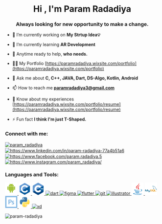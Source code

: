 <h1 align="center">Hi , I'm Param Radadiya</h1>
<h3 align="center">Always looking for new opportunity to make a change.</h3>

- 🔭 I’m currently working on **My Strtup Idea💡**

- 🌱 I’m currently learning **AR Development**

- 🤝 Anytime ready to help, **who needs.**

- 👨‍💻 My Portfolio [https://paramradadiya.wixsite.com/portfolio](https://paramradadiya.wixsite.com/portfolio)

- 💬 Ask me about **C, C++, JAVA, Dart, DS-Algo, Kotlin, Android**

- 📫 How to reach me **paramradadiya3@gmail.com**

- 📄 Know about my experiences [https://paramradadiya.wixsite.com/portfolio/resume](https://paramradadiya.wixsite.com/portfolio/resume)

- ⚡ Fun fact **I think I'm just T-Shaped.**

<h3 align="left">Connect with me:</h3>
<p align="left">
<a href="https://twitter.com/param_radadiya" target="blank"><img align="center" src="https://cdn.jsdelivr.net/npm/simple-icons@3.0.1/icons/twitter.svg" alt="param_radadiya" height="30" width="40" /></a>
<a href="https://www.linkedin.com/in/param-radadiya-77a4b51a6" target="blank"><img align="center" src="https://cdn.jsdelivr.net/npm/simple-icons@3.0.1/icons/linkedin.svg" alt="https://www.linkedin.com/in/param-radadiya-77a4b51a6" height="30" width="40" /></a>
<a href="https://www.facebook.com/param.radadiya.5" target="blank"><img align="center" src="https://cdn.jsdelivr.net/npm/simple-icons@3.0.1/icons/facebook.svg" alt="https://www.facebook.com/param.radadiya.5" height="30" width="40" /></a>
<a href="https://instagram.com/param_radadiya/" target="blank"><img align="center" src="https://cdn.jsdelivr.net/npm/simple-icons@3.0.1/icons/instagram.svg" alt="https://www.instagram.com/param_radadiya/" height="30" width="40" /></a>
</p>

<h3 align="left">Languages and Tools:</h3>
<p align="left"> <a href="https://developer.android.com" target="_blank"> <img src="https://raw.githubusercontent.com/devicons/devicon/master/icons/android/android-original-wordmark.svg" alt="android" width="40" height="40"/> </a> <a href="https://www.cprogramming.com/" target="_blank"> <img src="https://raw.githubusercontent.com/devicons/devicon/master/icons/c/c-original.svg" alt="c" width="40" height="40"/> </a> <a href="https://www.w3schools.com/cpp/" target="_blank"> <img src="https://raw.githubusercontent.com/devicons/devicon/master/icons/cplusplus/cplusplus-original.svg" alt="cplusplus" width="40" height="40"/> </a> <a href="https://dart.dev" target="_blank"> <img src="https://www.vectorlogo.zone/logos/dartlang/dartlang-icon.svg" alt="dart" width="40" height="40"/> </a> <a href="https://www.figma.com/" target="_blank"> <img src="https://www.vectorlogo.zone/logos/figma/figma-icon.svg" alt="figma" width="40" height="40"/> </a> <a href="https://flutter.dev" target="_blank"> <img src="https://www.vectorlogo.zone/logos/flutterio/flutterio-icon.svg" alt="flutter" width="40" height="40"/> </a> <a href="https://git-scm.com/" target="_blank"> <img src="https://www.vectorlogo.zone/logos/git-scm/git-scm-icon.svg" alt="git" width="40" height="40"/> </a> <a href="https://www.adobe.com/in/products/illustrator.html" target="_blank"> <img src="https://www.vectorlogo.zone/logos/adobe_illustrator/adobe_illustrator-icon.svg" alt="illustrator" width="40" height="40"/> </a> <a href="https://www.java.com" target="_blank"> <img src="https://raw.githubusercontent.com/devicons/devicon/master/icons/java/java-original.svg" alt="java" width="40" height="40"/> </a> <a href="https://www.mysql.com/" target="_blank"> <img src="https://raw.githubusercontent.com/devicons/devicon/master/icons/mysql/mysql-original-wordmark.svg" alt="mysql" width="40" height="40"/> </a> <a href="https://www.photoshop.com/en" target="_blank"> <img src="https://raw.githubusercontent.com/devicons/devicon/master/icons/photoshop/photoshop-line.svg" alt="photoshop" width="40" height="40"/> </a> <a href="https://www.python.org" target="_blank"> <img src="https://raw.githubusercontent.com/devicons/devicon/master/icons/python/python-original.svg" alt="python" width="40" height="40"/> </a> <a href="https://www.adobe.com/products/xd.html" target="_blank"> <img src="https://cdn.worldvectorlogo.com/logos/adobe-xd.svg" alt="xd" width="40" height="40"/> </a> </p>

<p><img align="center" src="https://github-readme-stats.vercel.app/api/top-langs?username=param-radadiya&show_icons=true&locale=en&layout=compact" alt="param-radadiya" /></p>

